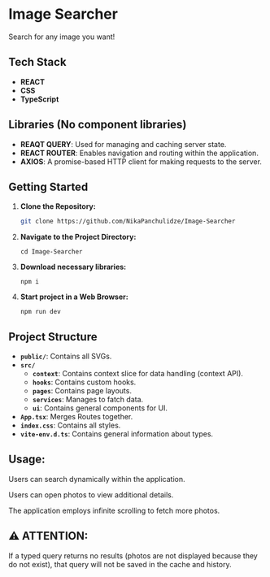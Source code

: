 # Image Searcher

Search for any image you want!

## Tech Stack

- **REACT**
- **CSS**
- **TypeScript**

## Libraries (No component libraries)

- **REAQT QUERY**: Used for managing and caching server state.
- **REACT ROUTER**: Enables navigation and routing within the application.
- **AXIOS**: A promise-based HTTP client for making requests to the server.

## Getting Started

1. **Clone the Repository:**
   ```bash
   git clone https://github.com/NikaPanchulidze/Image-Searcher
2. **Navigate to the Project Directory:**
   ```
   cd Image-Searcher
3. **Download necessary libraries:**
   ```
   npm i
4. **Start project in a Web Browser:**
   ```
   npm run dev
## Project Structure

- **`public/`**: Contains all SVGs.
- **`src/`**
  - **`context`**: Contains context slice for data handling (context API).
  - **`hooks`**: Contains custom hooks.
  - **`pages`**: Contains page layouts.
  - **`services`**: Manages to fatch data.
  - **`ui`**: Contains general components for UI.
- **`App.tsx`**: Merges Routes together.
- **`index.css`**: Contains all styles.
- **`vite-env.d.ts`**: Contains general information about types.


## Usage:

Users can search dynamically within the application.

Users can open photos to view additional details.

The application employs infinite scrolling to fetch more photos.

## ⚠️ **ATTENTION:** 
If a typed query returns no results (photos are not displayed because they do not exist), that query will not be saved in the cache and history.
